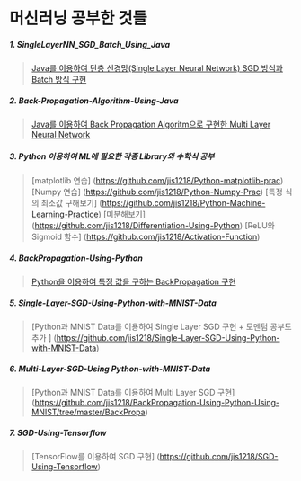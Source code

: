 # 머신러닝 공부한 것들
##### 1. SingleLayerNN_SGD_Batch_Using_Java 
> [Java를 이용하여 단층 신경망(Single Layer Neural Network) SGD 방식과 Batch 방식 구현](https://github.com/jis1218/SingleLayerNN_SGD_Batch_Using_Java)

##### 2. Back-Propagation-Algorithm-Using-Java 
> [Java를 이용하여 Back Propagation Algoritm으로 구현한 Multi Layer Neural Network](https://github.com/jis1218/Back-Propagation-Algorithm-Using-Java)
    
##### 3. Python 이용하여 ML에 필요한 각종 Library와 수학식 공부
> [matplotlib 연습] (https://github.com/jis1218/Python-matplotlib-prac)
> [Numpy 연습] (https://github.com/jis1218/Python-Numpy-Prac)
> [특정 식의 최소값 구해보기] (https://github.com/jis1218/Python-Machine-Learning-Practice)
> [미분해보기] (https://github.com/jis1218/Differentiation-Using-Python)
> [ReLU와 Sigmoid 함수] (https://github.com/jis1218/Activation-Function)

##### 4. BackPropagation-Using-Python
> [Python을 이용하여 특정 값을 구하는 BackPropagation 구현](https://github.com/jis1218/BackPropagation-Using-Python)

##### 5. Single-Layer-SGD-Using-Python-with-MNIST-Data 
> [Python과 MNIST Data를 이용하여 Single Layer SGD 구현 + 모멘텀 공부도 추가 ] (https://github.com/jis1218/Single-Layer-SGD-Using-Python-with-MNIST-Data)

##### 6. Multi-Layer-SGD-Using Python-with-MNIST-Data
> [Python과 MNIST Data를 이용하여 Multi Layer SGD 구현] (https://github.com/jis1218/BackPropagation-Using-Python-Using-MNIST/tree/master/BackPropa)
##### 7. SGD-Using-Tensorflow 
> [TensorFlow를 이용하여 SGD 구현] (https://github.com/jis1218/SGD-Using-Tensorflow)